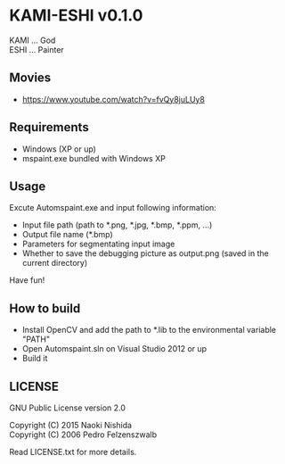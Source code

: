# KAMI-ESHI v0.1.0

KAMI ... God  
ESHI ... Painter

## Movies
* https://www.youtube.com/watch?v=fvQy8juLUy8

## Requirements
* Windows (XP or up)
* mspaint.exe bundled with Windows XP

## Usage
Excute Automspaint.exe and input following information:

* Input file path (path to *.png, *.jpg, *.bmp, *.ppm, ...)
* Output file name (*.bmp)
* Parameters for segmentating input image
* Whether to save the debugging picture as output.png (saved in the current directory)

Have fun!

## How to build
* Install OpenCV and add the path to *.lib to the environmental variable "PATH"
* Open Automspaint.sln on Visual Studio 2012 or up
* Build it

## LICENSE
GNU Public License version 2.0

Copyright (C) 2015 Naoki Nishida  
Copyright (C) 2006 Pedro Felzenszwalb  

Read LICENSE.txt for more details.
